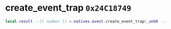 # create_event_trap `0x24C18749`

```lua
local result --[[ number ]] = natives.event.create_event_trap(_unk0 --[[ number ]], _unk1 --[[ number ]], _unk2 --[[ number ]])
```